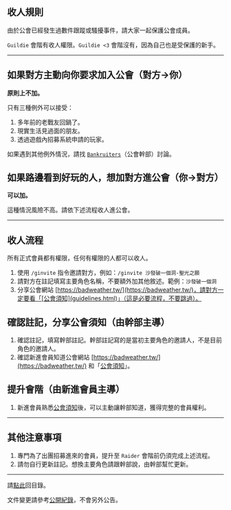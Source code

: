 ## 收人規則

由於公會已經發生過數件跟蹤或騷擾事件，請大家一起保護公會成員。

`Guildie` 會階有收人權限。`Guildie <3` 會階沒有，因為自己也是受保護的新手。

---

## 如果對方主動向你要求加入公會（對方→你）

**原則上不加。**

只有三種例外可以接受：
1. 多年前的老戰友回鍋了。
1. 現實生活見過面的朋友。
1. 透過遊戲內招募系統申請的玩家。

如果遇到其他例外情況，請找 [`Bankruiters`](ranks.html)（公會幹部）討論。

## 如果路邊看到好玩的人，想加對方進公會（你→對方）

**可以加。**

這種情況風險不高。請依下述流程收人進公會。

---

## 收人流程

所有正式會員都有權限，任何有權限的人都可以收人。

1. 使用 `/ginvite` 指令邀請對方，例如：`/ginvite 沙發破一個洞-聖光之願`
1. 請對方在註記填寫主要角色名稱，不要額外加其他敘述。範例：`沙發破一個洞`
1. 分享公會網站 [https://badweather.tw/](https://badweather.tw/)，請對方一定要看「[公會須知](guidelines.html)」（這是必要流程，不要跳過）。

## 確認註記，分享公會須知（由幹部主導）

1. 確認註記，填寫幹部註記。幹部註記寫的是當初主要角色的邀請人，不是目前角色的邀請人。
1. 確認新進會員知道公會網站 [https://badweather.tw/](https://badweather.tw/) 和「[公會須知](guidelines.html)」。

## 提升會階（由新進會員主導）

1. 新進會員熟悉[公會須知](guidelines.html)後，可以主動讓幹部知道，獲得完整的會員權利。

---

## 其他注意事項

1. 專門為了出團招募進來的會員，提升至 `Raider` 會階前仍須完成上述流程。
1. 請勿自行更新註記。想換主要角色請跟幹部說，由幹部幫忙更新。

--- 

請[點此](index.html)回目錄。

文件變更請參考[公開紀錄](https://github.com/dalechou/badweather.tw/commits/master/recruitment.md)，不會另外公告。
